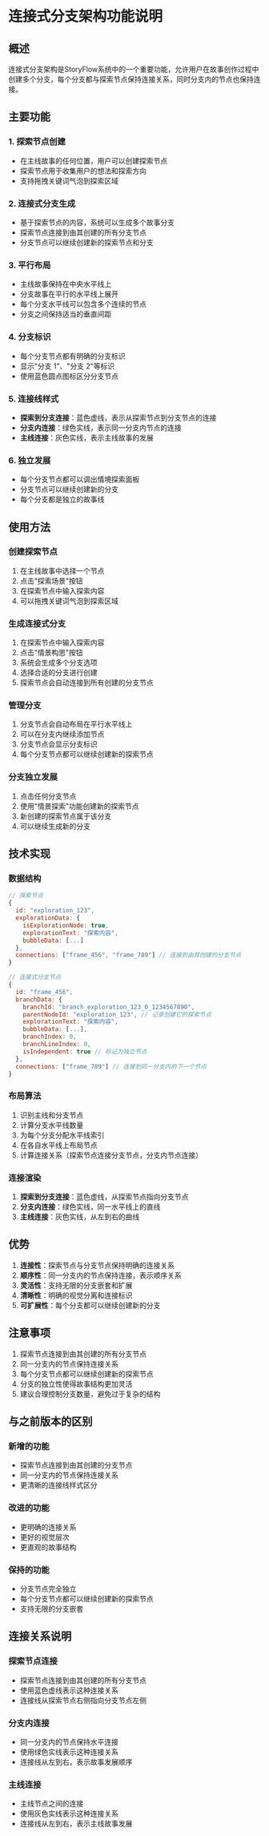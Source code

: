 # 连接式分支架构功能说明

## 概述

连接式分支架构是StoryFlow系统中的一个重要功能，允许用户在故事创作过程中创建多个分支，每个分支都与探索节点保持连接关系，同时分支内的节点也保持连接。

## 主要功能

### 1. 探索节点创建
- 在主线故事的任何位置，用户可以创建探索节点
- 探索节点用于收集用户的想法和探索方向
- 支持拖拽关键词气泡到探索区域

### 2. 连接式分支生成
- 基于探索节点的内容，系统可以生成多个故事分支
- 探索节点连接到由其创建的所有分支节点
- 分支节点可以继续创建新的探索节点和分支

### 3. 平行布局
- 主线故事保持在中央水平线上
- 分支故事在平行的水平线上展开
- 每个分支水平线可以包含多个连续的节点
- 分支之间保持适当的垂直间距

### 4. 分支标识
- 每个分支节点都有明确的分支标识
- 显示"分支 1"、"分支 2"等标识
- 使用蓝色圆点图标区分分支节点

### 5. 连接线样式
- **探索到分支连接**：蓝色虚线，表示从探索节点到分支节点的连接
- **分支内连接**：绿色实线，表示同一分支内节点的连接
- **主线连接**：灰色实线，表示主线故事的发展

### 6. 独立发展
- 每个分支节点都可以调出情境探索面板
- 分支节点可以继续创建新的分支
- 每个分支都是独立的故事线

## 使用方法

### 创建探索节点
1. 在主线故事中选择一个节点
2. 点击"探索场景"按钮
3. 在探索节点中输入探索内容
4. 可以拖拽关键词气泡到探索区域

### 生成连接式分支
1. 在探索节点中输入探索内容
2. 点击"情景构思"按钮
3. 系统会生成多个分支选项
4. 选择合适的分支进行创建
5. 探索节点会自动连接到所有创建的分支节点

### 管理分支
1. 分支节点会自动布局在平行水平线上
2. 可以在分支内继续添加节点
3. 分支节点会显示分支标识
4. 每个分支节点都可以继续创建新的探索节点

### 分支独立发展
1. 点击任何分支节点
2. 使用"情景探索"功能创建新的探索节点
3. 新创建的探索节点属于该分支
4. 可以继续生成新的分支

## 技术实现

### 数据结构
```javascript
// 探索节点
{
  id: "exploration_123",
  explorationData: {
    isExplorationNode: true,
    explorationText: "探索内容",
    bubbleData: [...]
  },
  connections: ["frame_456", "frame_789"] // 连接到由其创建的分支节点
}

// 连接式分支节点
{
  id: "frame_456",
  branchData: {
    branchId: "branch_exploration_123_0_1234567890",
    parentNodeId: "exploration_123", // 记录创建它的探索节点
    explorationText: "探索内容",
    bubbleData: [...],
    branchIndex: 0,
    branchLineIndex: 0,
    isIndependent: true // 标记为独立节点
  },
  connections: ["frame_789"] // 连接到同一分支内的下一个节点
}
```

### 布局算法
1. 识别主线和分支节点
2. 计算分支水平线数量
3. 为每个分支分配水平线索引
4. 在各自水平线上布局节点
5. 计算连接关系（探索节点连接分支节点，分支内节点连接）

### 连接渲染
1. **探索到分支连接**：蓝色虚线，从探索节点指向分支节点
2. **分支内连接**：绿色实线，同一水平线上的直线
3. **主线连接**：灰色实线，从左到右的曲线

## 优势

1. **连接性**：探索节点与分支节点保持明确的连接关系
2. **顺序性**：同一分支内的节点保持连接，表示顺序关系
3. **灵活性**：支持无限的分支嵌套和扩展
4. **清晰性**：明确的视觉分离和连接标识
5. **可扩展性**：每个分支都可以继续创建新的分支

## 注意事项

1. 探索节点连接到由其创建的所有分支节点
2. 同一分支内的节点保持连接关系
3. 每个分支节点都可以继续创建新的探索节点
4. 分支的独立性使得故事结构更加灵活
5. 建议合理控制分支数量，避免过于复杂的结构

## 与之前版本的区别

### 新增的功能
- 探索节点连接到由其创建的分支节点
- 同一分支内的节点保持连接关系
- 更清晰的连接线样式区分

### 改进的功能
- 更明确的连接关系
- 更好的视觉层次
- 更直观的故事结构

### 保持的功能
- 分支节点完全独立
- 每个分支节点都可以继续创建新的探索节点
- 支持无限的分支嵌套

## 连接关系说明

### 探索节点连接
- 探索节点连接到由其创建的所有分支节点
- 使用蓝色虚线表示这种连接关系
- 连接线从探索节点右侧指向分支节点左侧

### 分支内连接
- 同一分支内的节点保持水平连接
- 使用绿色实线表示这种连接关系
- 连接线从左到右，表示故事发展顺序

### 主线连接
- 主线节点之间的连接
- 使用灰色实线表示这种连接关系
- 连接线从左到右，表示主线故事发展 